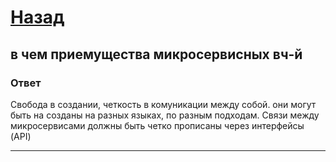 # [Назад](/L1/L1_.md)

## в чем приемущества микросервисных вч-й

### Ответ

Свобода в создании, четкость в комуникации между собой.
они могут быть на созданы на разных языках, по разным подходам.
Связи между микросервисами должны быть четко прописаны через интерфейсы (API)

------------------------------------------------